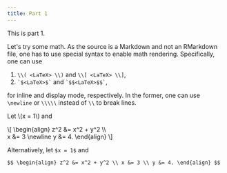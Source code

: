 ```yaml
---
title: Part 1
---
```


This is part 1.

Let's try some math. As the source is a Markdown and not an RMarkdown file, one has to use special syntax to enable math rendering. Specifically, one can use

1. `\\( <LaTeX> \\)` and `\\[ <LaTeX> \\]`,
1. `` `$<LaTeX>$` `` and `` `$$<LaTeX>$$` ``,

for inline and display mode, respectively. In the former, one can use `\newline` or `\\\\\` instead of `\\` to break lines.

Let \\(x = 1\\) and

\\[
\begin{align}
z^2 &= x^2 + y^2 \\\\\
x &= 3 \newline
y &= 4.
\end{align}
\\]

Alternatively, let `$x = 1$` and

`$$
\begin{align}
z^2 &= x^2 + y^2 \\
x &= 3 \\
y &= 4.
\end{align}
$$`
